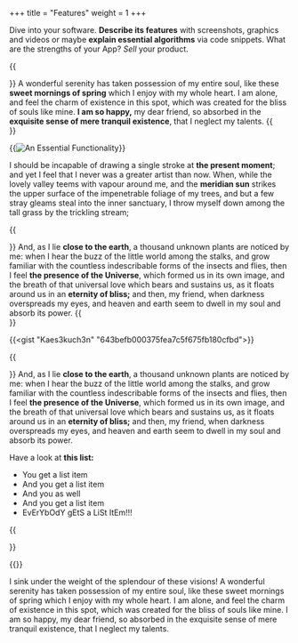 +++
title = "Features"
weight = 1
+++

Dive into your software. **Describe its features** with screenshots, graphics and videos
or maybe **explain essential algorithms** via code snippets. What are the strengths of your App? *Sell* your product. 

{{<section title="A Nice Feature">}}
A wonderful serenity has taken possession of my entire soul,
like these **sweet mornings of spring** which I enjoy with my whole heart.
I am alone, and feel the charm of existence in this spot,
which was created for the bliss of souls like mine.
**I am so happy,** my dear friend, so absorbed in the **exquisite sense of mere tranquil existence**,
that I neglect my talents.
{{</section>}}

{{<image src="dummy_feature_image_01.png" alt="An Essential Functionality" caption="An Essential Functionality">}}

I should be incapable of drawing a single stroke at **the present moment**; and yet I feel that I never was
a greater artist than now. When, while the lovely valley teems with vapour around me, and the **meridian
sun** strikes the upper surface of the impenetrable foliage of my trees, and but a few stray gleams steal
into the inner sanctuary, I throw myself down among the tall grass by the trickling stream;

{{<section title="Another Feature">}}
And, as I lie **close to the earth**, a thousand unknown plants are noticed by me: when I hear the buzz
of the little world among the stalks, and grow familiar with the countless indescribable forms of
the insects and flies, then I feel **the presence of the Universe**, which formed us in its own image,
and the breath of that universal love which bears and sustains us, as it floats around us in an
**eternity of bliss;** and then, my friend, when darkness overspreads my eyes, and heaven and earth
seem to dwell in my soul and absorb its power.
{{</section>}}

{{<gist "Kaes3kuch3n" "643befb000375fea7c5f675fb180cfbd">}}

{{<section title="A Copy-pasted Feature">}}
And, as I lie **close to the earth**, a thousand unknown plants are noticed by me: when I hear the buzz
of the little world among the stalks, and grow familiar with the countless indescribable forms of
the insects and flies, then I feel **the presence of the Universe**, which formed us in its own image,
and the breath of that universal love which bears and sustains us, as it floats around us in an
**eternity of bliss;** and then, my friend, when darkness overspreads my eyes, and heaven and earth
seem to dwell in my soul and absorb its power.

Have a look at **this list:**
* You get a list item
* And you get a list item
* And you as well
* And you get a list item
* EvErYbOdY gEtS a LiSt ItEm!!!

{{</section>}}

{{<mediathek id="447fbfc91fd121a16b124417cd2c65ae" title="Explanatory Video">}}

 I sink under the weight of the splendour of these visions! A wonderful serenity
 has taken possession of my entire soul, like these sweet mornings of spring
 which I enjoy with my whole heart. I am alone, and feel the charm of existence
 in this spot, which was created for the bliss of souls like mine. I am so happy,
 my dear friend, so absorbed in the exquisite sense of mere tranquil existence,
 that I neglect my talents.
